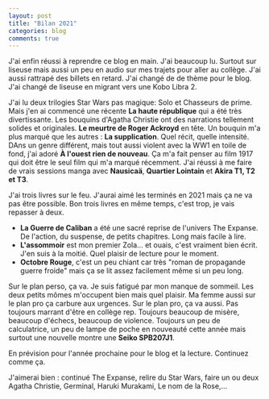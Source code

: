 ```yaml
---
layout: post
title: "Bilan 2021"
categories: blog
comments: true
---
```


J'ai enfin réussi à reprendre ce blog en main. J'ai beaucoup lu. Surtout sur liseuse mais aussi un peu en audio sur mes trajets pour aller au collège. J'ai aussi rattrapé des billets en retard. J'ai changé de de thème pour le blog. J'ai changé de liseuse en migrant vers une Kobo Libra 2.

J'ai lu deux trilogies Star Wars pas magique: Solo et Chasseurs de prime. Mais j'en ai commencé une récente **La haute république** qui a été très divertissante. Les bouquins d'Agatha Christie ont des narrations tellement solides et originales. **Le meurtre de Roger Ackroyd** en tête. Un bouquin m'a plus marqué que les autres : **La supplication**. Quel récit, quelle intensité. DAns un genre différent, mais tout aussi violent avec la WW1 en toile de fond, j'ai adoré **À l'ouest rien de nouveau**. Ça m'a fait penser au film 1917 qui doit être le seul film qui m'a marqué récemment. J'ai réussi à me faire de vrais sessions manga avec **Nausicaä**, **Quartier Lointain** et **Akira T1, T2 et T3**. 

J'ai trois livres sur le feu. J'aurai aimé les terminés en 2021 mais ça ne va pas être possible. Bon trois livres en même temps, c'est trop, je vais repasser à deux.

- **La Guerre de Caliban** a été une sacré reprise de l'univers The Expanse. De l'action, du suspense, de petits chapitres. Long mais facile à lire.
- **L'assommoir** est mon premier Zola... et ouais, c'est vraiment bien écrit. J'en suis à la moitié. Quel plaisir de lecture pour le moment.
- **Octobre Rouge**, c'est un peu chiant car très "roman de propagande guerre froide" mais ça se lit assez facilement même si un peu long.

Sur le plan perso, ça va. Je suis fatigué par mon manque de sommeil. Les deux petits mômes m'occupent bien mais quel plaisir. Ma femme aussi sur le plan pro ça carbure aux urgences. Sur le plan pro, ça va aussi. Pas toujours marrant d'être en collège rep. Toujours beaucoup de misère, beaucoup d'échecs, beaucoup de violence. Toujours un peu de calculatrice, un peu de lampe de poche en nouveauté cette année mais surtout une nouvelle montre une **Seiko SPB207J1**.

En prévision pour l'année prochaine pour le blog et la lecture. Continuez comme ça.

J'aimerai bien : continué The Expanse, relire du Star Wars, faire un ou deux Agatha Christie, Germinal, Haruki Murakami, Le nom de la Rose,...